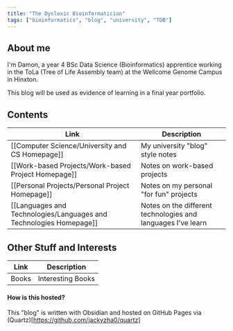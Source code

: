 ```yaml
---
title: "The Dyslexic Bioinformatician"
tags: ["bioinformatics", "blog", "university", "TDB"]
---
```


## About me
I'm Damon, a year 4 BSc Data Science (Bioinformatics) apprentice working in the ToLa (Tree of Life Assembly team) at the Wellcome Genome Campus in Hinxton.

This blog will be used as evidence of learning in a final year portfolio.

## Contents

| Link | Description | 
|-----|-----|
| [[Computer Science/University and CS Homepage]] | My university "blog" style notes |
| [[Work-based Projects/Work-based Project Homepage]] | Notes on work-based projects |
| [[Personal Projects/Personal Project Homepage]] | Notes on my personal "for fun" projects | 
| [[Languages and Technologies/Languages and Technologies Homepage]] | Notes on the different technologies and languages I've learn |

## Other Stuff and Interests

| Link | Description | 
|-----|-----|
| Books | Interesting Books |

#### How is this hosted?
This "blog" is written with Obsidian and hosted on GitHub Pages via (Quartz)[https://github.com/jackyzha0/quartz]